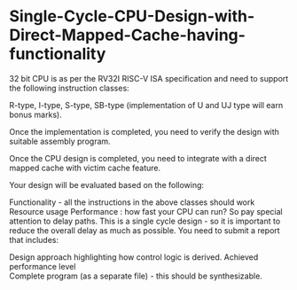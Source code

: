 # Single-Cycle-CPU-Design-with-Direct-Mapped-Cache-having-functionality
32 bit CPU is as per the RV32I RISC-V ISA specification and need to support the following instruction classes:

 R-type,  I-type, S-type, SB-type  (implementation of U and UJ type will earn bonus marks).

 Once the implementation is completed, you need to verify the design with suitable assembly program. 

 Once the CPU design is completed, you need to integrate with a direct mapped cache with victim cache feature.  

 Your design will be evaluated based on the following:

Functionality - all the instructions in the above classes should work
Resource usage
Performance :  how fast your CPU can run?   So pay special attention to delay paths.  This is a single cycle design - so it is important to reduce the overall delay as much as possible. 
 You need to submit a report that includes:

Design approach highlighting how control logic is derived.
Achieved performance level  
Complete program (as a separate file) - this should be synthesizable.
